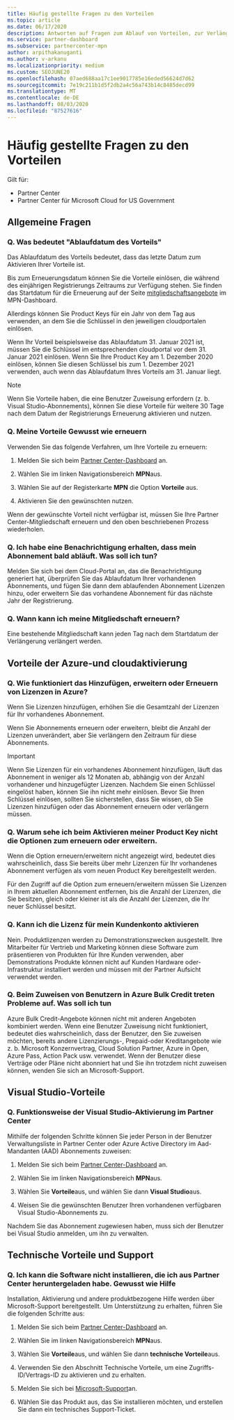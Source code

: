 ```yaml
---
title: Häufig gestellte Fragen zu den Vorteilen
ms.topic: article
ms.date: 06/17/2020
description: Antworten auf Fragen zum Ablauf von Vorteilen, zur Verlängerung und zum Aktivieren von Lizenzen für Azure, Cloud, Visual Studio und technische und Supportleistungen
ms.service: partner-dashboard
ms.subservice: partnercenter-mpn
author: arpithakanuganti
ms.author: v-arkanu
ms.localizationpriority: medium
ms.custom: SEOJUNE20
ms.openlocfilehash: 07aed688aa17c1ee9017785e16eded56624d7d62
ms.sourcegitcommit: 7e19c211b1d5f2db2a4c56a743b14c8485decd99
ms.translationtype: MT
ms.contentlocale: de-DE
ms.lasthandoff: 08/03/2020
ms.locfileid: "87527616"
---
```

# <a name="benefits-faq"></a>Häufig gestellte Fragen zu den Vorteilen

Gilt für:

- Partner Center
- Partner Center für Microsoft Cloud for US Government

## <a name="general-questions"></a>Allgemeine Fragen

### <a name="q-what-does-benefit-expiry-date-mean"></a>Q. Was bedeutet "Ablaufdatum des Vorteils"

Das Ablaufdatum des Vorteils bedeutet, dass das letzte Datum zum Aktivieren Ihrer Vorteile ist.

Bis zum Erneuerungsdatum können Sie die Vorteile einlösen, die während des einjährigen Registrierungs Zeitraums zur Verfügung stehen. Sie finden das Startdatum für die Erneuerung auf der Seite [mitgliedschaftsangebote](https://partner.microsoft.com/dashboard/mpn/offers) im MPN-Dashboard.

Allerdings können Sie Product Keys für ein Jahr von dem Tag aus verwenden, an dem Sie die Schlüssel in den jeweiligen cloudportalen einlösen.

Wenn Ihr Vorteil beispielsweise das Ablaufdatum 31. Januar 2021 ist, müssen Sie die Schlüssel im entsprechenden cloudportal vor dem 31. Januar 2021 einlösen. Wenn Sie Ihre Product Key am 1. Dezember 2020 einlösen, können Sie diesen Schlüssel bis zum 1. Dezember 2021 verwenden, auch wenn das Ablaufdatum Ihres Vorteils am 31. Januar liegt.

>[!NOTE]
>Wenn Sie Vorteile haben, die eine Benutzer Zuweisung erfordern (z. b. Visual Studio-Abonnements), können Sie diese Vorteile für weitere 30 Tage nach dem Datum der Registrierungs Erneuerung aktivieren und nutzen.

### <a name="q-how-do-i-renew-my-benefits"></a>Q. Meine Vorteile Gewusst wie erneuern

Verwenden Sie das folgende Verfahren, um Ihre Vorteile zu erneuern:

1. Melden Sie sich beim [Partner Center-Dashboard](https://partner.microsoft.com/dashboard/) an.

2. Wählen Sie im linken Navigationsbereich **MPN**aus.

3. Wählen Sie auf der Registerkarte **MPN** die Option **Vorteile** aus.

4. Aktivieren Sie den gewünschten nutzen.

Wenn der gewünschte Vorteil nicht verfügbar ist, müssen Sie Ihre Partner Center-Mitgliedschaft erneuern und den oben beschriebenen Prozess wiederholen.

### <a name="q-i-received-a-notification-informing-me-that-my-subscription-is-expiring-soon---what-should-i-do"></a>Q. Ich habe eine Benachrichtigung erhalten, dass mein Abonnement bald abläuft. Was soll ich tun?

Melden Sie sich bei dem Cloud-Portal an, das die Benachrichtigung generiert hat, überprüfen Sie das Ablaufdatum Ihrer vorhandenen Abonnements, und fügen Sie dann dem ablaufenden Abonnement Lizenzen hinzu, oder erweitern Sie das vorhandene Abonnement für das nächste Jahr der Registrierung.

### <a name="q-when-can-i-renew-my-membership"></a>Q. Wann kann ich meine Mitgliedschaft erneuern?

Eine bestehende Mitgliedschaft kann jeden Tag nach dem Startdatum der Verlängerung verlängert werden.

## <a name="azure-and-cloud-activation-benefits"></a>Vorteile der Azure-und cloudaktivierung

### <a name="q-how-does-adding-extendingrenewing-licenses-work-on-azure"></a>Q. Wie funktioniert das Hinzufügen, erweitern oder Erneuern von Lizenzen in Azure?

Wenn Sie Lizenzen hinzufügen, erhöhen Sie die Gesamtzahl der Lizenzen für Ihr vorhandenes Abonnement.

Wenn Sie Abonnements erneuern oder erweitern, bleibt die Anzahl der Lizenzen unverändert, aber Sie verlängern den Zeitraum für diese Abonnements.

>[!IMPORTANT]
>Wenn Sie Lizenzen für ein vorhandenes Abonnement hinzufügen, läuft das Abonnement in weniger als 12 Monaten ab, abhängig von der Anzahl vorhandener und hinzugefügter Lizenzen. Nachdem Sie einen Schlüssel eingelöst haben, können Sie ihn nicht mehr einlösen. Bevor Sie Ihren Schlüssel einlösen, sollten Sie sicherstellen, dass Sie wissen, ob Sie Lizenzen hinzufügen oder das Abonnement erneuern oder verlängern müssen.

### <a name="q-why-dont-i-see-the-renew-or-extend-options-when-i-activate-my-product-key"></a>Q. Warum sehe ich beim Aktivieren meiner Product Key nicht die Optionen zum erneuern oder erweitern.

Wenn die Option erneuern/erweitern nicht angezeigt wird, bedeutet dies wahrscheinlich, dass Sie bereits über mehr Lizenzen für Ihr vorhandenes Abonnement verfügen als vom neuen Product Key bereitgestellt werden.

Für den Zugriff auf die Option zum erneuern/erweitern müssen Sie Lizenzen in Ihrem aktuellen Abonnement entfernen, bis die Anzahl der Lizenzen, die Sie besitzen, gleich oder kleiner ist als die Anzahl der Lizenzen, die Ihr neuer Schlüssel besitzt.

### <a name="q-can-i-activate-the-license-on-my-customers-account"></a>Q. Kann ich die Lizenz für mein Kundenkonto aktivieren

Nein. Produktlizenzen werden zu Demonstrationszwecken ausgestellt. Ihre Mitarbeiter für Vertrieb und Marketing können diese Software zum präsentieren von Produkten für Ihre Kunden verwenden, aber Demonstrations Produkte können nicht auf Kunden Hardware oder-Infrastruktur installiert werden und müssen mit der Partner Aufsicht verwendet werden.

### <a name="q-im-having-trouble-assigning-users-in-azure-bulk-credit-what-should-i-do"></a>Q. Beim Zuweisen von Benutzern in Azure Bulk Credit treten Probleme auf. Was soll ich tun

Azure Bulk Credit-Angebote können nicht mit anderen Angeboten kombiniert werden. Wenn eine Benutzer Zuweisung nicht funktioniert, bedeutet dies wahrscheinlich, dass der Benutzer, den Sie zuweisen möchten, bereits andere Lizenzierungs-, Prepaid-oder Kreditangebote wie z. b. Microsoft Konzernvertrag, Cloud Solution Partner, Azure in Open, Azure Pass, Action Pack usw. verwendet. Wenn der Benutzer diese Verträge oder Pläne nicht abonniert hat und Sie ihn trotzdem nicht zuweisen können, wenden Sie sich an Microsoft-Support.

## <a name="visual-studio-benefits"></a>Visual Studio-Vorteile

### <a name="q-how-does-visual-studio-activation-work-in-partner-center"></a>Q. Funktionsweise der Visual Studio-Aktivierung im Partner Center

Mithilfe der folgenden Schritte können Sie jeder Person in der Benutzer Verwaltungsliste in Partner Center oder Azure Active Directory im Aad-Mandanten (AAD) Abonnements zuweisen:

1. Melden Sie sich beim [Partner Center-Dashboard](https://partner.microsoft.com/dashboard/) an.

2. Wählen Sie im linken Navigationsbereich **MPN**aus.

3. Wählen Sie **Vorteile**aus, und wählen Sie dann **Visual Studio**aus.

4. Weisen Sie die gewünschten Benutzer Ihren vorhandenen verfügbaren Visual Studio-Abonnements zu.

Nachdem Sie das Abonnement zugewiesen haben, muss sich der Benutzer bei Visual Studio anmelden, um ihn zu verwalten.

## <a name="technical-benefits-and-support"></a>Technische Vorteile und Support

### <a name="q-i-cant-install-the-software-i-downloaded-from-partner-center-how-do-i-get-help"></a>Q. Ich kann die Software nicht installieren, die ich aus Partner Center heruntergeladen habe. Gewusst wie Hilfe

Installation, Aktivierung und andere produktbezogene Hilfe werden über Microsoft-Support bereitgestellt. Um Unterstützung zu erhalten, führen Sie die folgenden Schritte aus:

1. Melden Sie sich beim [Partner Center-Dashboard](https://partner.microsoft.com/dashboard/) an.

2. Wählen Sie im linken Navigationsbereich **MPN**aus.

3. Wählen Sie **Vorteile**aus, und wählen Sie dann **technische Vorteile**aus.

4. Verwenden Sie den Abschnitt Technische Vorteile, um eine Zugriffs-ID/Vertrags-ID zu aktivieren und zu erhalten.

5. Melden Sie sich bei [Microsoft-Support](https://support.microsoft.com/supportforbusiness/productselection)an.

6. Wählen Sie das Produkt aus, das Sie installieren möchten, und erstellen Sie dann ein technisches Support-Ticket.

